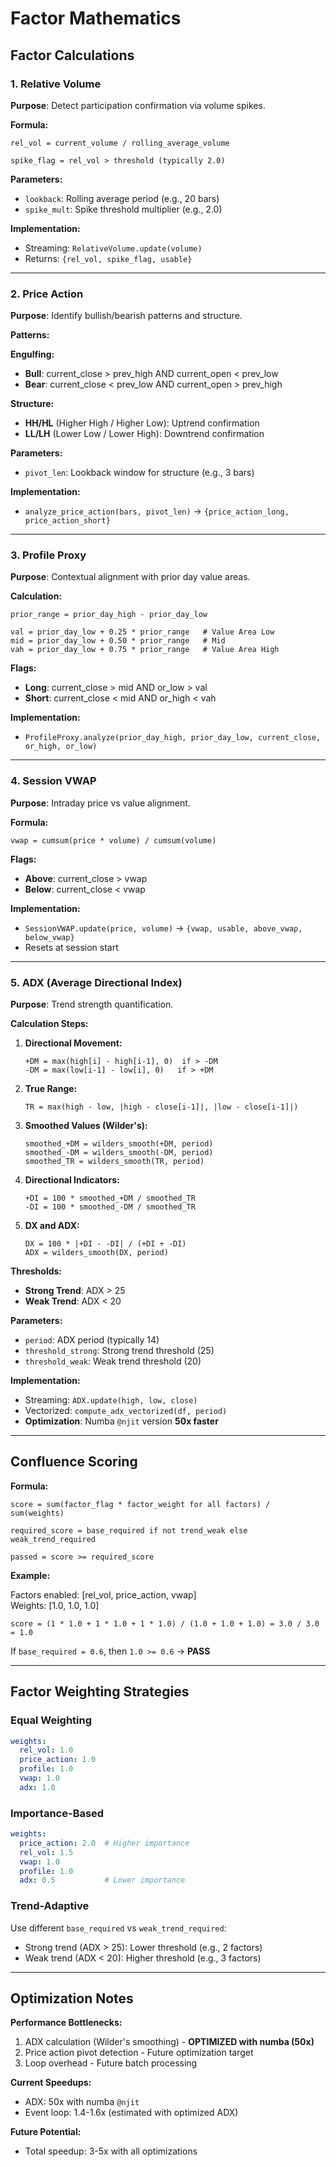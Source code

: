 # Factor Mathematics

## Factor Calculations

### 1. Relative Volume

**Purpose**: Detect participation confirmation via volume spikes.

**Formula:**
```
rel_vol = current_volume / rolling_average_volume

spike_flag = rel_vol > threshold (typically 2.0)
```

**Parameters:**
- `lookback`: Rolling average period (e.g., 20 bars)
- `spike_mult`: Spike threshold multiplier (e.g., 2.0)

**Implementation:**
- Streaming: `RelativeVolume.update(volume)`
- Returns: `{rel_vol, spike_flag, usable}`

---

### 2. Price Action

**Purpose**: Identify bullish/bearish patterns and structure.

**Patterns:**

**Engulfing:**
- **Bull**: current_close > prev_high AND current_open < prev_low
- **Bear**: current_close < prev_low AND current_open > prev_high

**Structure:**
- **HH/HL** (Higher High / Higher Low): Uptrend confirmation
- **LL/LH** (Lower Low / Lower High): Downtrend confirmation

**Parameters:**
- `pivot_len`: Lookback window for structure (e.g., 3 bars)

**Implementation:**
- `analyze_price_action(bars, pivot_len)` → `{price_action_long, price_action_short}`

---

### 3. Profile Proxy

**Purpose**: Contextual alignment with prior day value areas.

**Calculation:**
```
prior_range = prior_day_high - prior_day_low

val = prior_day_low + 0.25 * prior_range   # Value Area Low
mid = prior_day_low + 0.50 * prior_range   # Mid
vah = prior_day_low + 0.75 * prior_range   # Value Area High
```

**Flags:**
- **Long**: current_close > mid AND or_low > val
- **Short**: current_close < mid AND or_high < vah

**Implementation:**
- `ProfileProxy.analyze(prior_day_high, prior_day_low, current_close, or_high, or_low)`

---

### 4. Session VWAP

**Purpose**: Intraday price vs value alignment.

**Formula:**
```
vwap = cumsum(price * volume) / cumsum(volume)
```

**Flags:**
- **Above**: current_close > vwap
- **Below**: current_close < vwap

**Implementation:**
- `SessionVWAP.update(price, volume)` → `{vwap, usable, above_vwap, below_vwap}`
- Resets at session start

---

### 5. ADX (Average Directional Index)

**Purpose**: Trend strength quantification.

**Calculation Steps:**

1. **Directional Movement:**
   ```
   +DM = max(high[i] - high[i-1], 0)  if > -DM
   -DM = max(low[i-1] - low[i], 0)   if > +DM
   ```

2. **True Range:**
   ```
   TR = max(high - low, |high - close[i-1]|, |low - close[i-1]|)
   ```

3. **Smoothed Values (Wilder's):**
   ```
   smoothed_+DM = wilders_smooth(+DM, period)
   smoothed_-DM = wilders_smooth(-DM, period)
   smoothed_TR = wilders_smooth(TR, period)
   ```

4. **Directional Indicators:**
   ```
   +DI = 100 * smoothed_+DM / smoothed_TR
   -DI = 100 * smoothed_-DM / smoothed_TR
   ```

5. **DX and ADX:**
   ```
   DX = 100 * |+DI - -DI| / (+DI + -DI)
   ADX = wilders_smooth(DX, period)
   ```

**Thresholds:**
- **Strong Trend**: ADX > 25
- **Weak Trend**: ADX < 20

**Parameters:**
- `period`: ADX period (typically 14)
- `threshold_strong`: Strong trend threshold (25)
- `threshold_weak`: Weak trend threshold (20)

**Implementation:**
- Streaming: `ADX.update(high, low, close)`
- Vectorized: `compute_adx_vectorized(df, period)`
- **Optimization**: Numba `@njit` version **50x faster**

---

## Confluence Scoring

**Formula:**
```
score = sum(factor_flag * factor_weight for all factors) / sum(weights)

required_score = base_required if not trend_weak else weak_trend_required

passed = score >= required_score
```

**Example:**

Factors enabled: [rel_vol, price_action, vwap]  
Weights: [1.0, 1.0, 1.0]  

```
score = (1 * 1.0 + 1 * 1.0 + 1 * 1.0) / (1.0 + 1.0 + 1.0) = 3.0 / 3.0 = 1.0
```

If `base_required = 0.6`, then `1.0 >= 0.6` → **PASS**

---

## Factor Weighting Strategies

### Equal Weighting
```yaml
weights:
  rel_vol: 1.0
  price_action: 1.0
  profile: 1.0
  vwap: 1.0
  adx: 1.0
```

### Importance-Based
```yaml
weights:
  price_action: 2.0  # Higher importance
  rel_vol: 1.5
  vwap: 1.0
  profile: 1.0
  adx: 0.5           # Lower importance
```

### Trend-Adaptive
Use different `base_required` vs `weak_trend_required`:
- Strong trend (ADX > 25): Lower threshold (e.g., 2 factors)
- Weak trend (ADX < 20): Higher threshold (e.g., 3 factors)

---

## Optimization Notes

**Performance Bottlenecks:**
1. ADX calculation (Wilder's smoothing) - **OPTIMIZED with numba (50x)**
2. Price action pivot detection - Future optimization target
3. Loop overhead - Future batch processing

**Current Speedups:**
- ADX: 50x with numba `@njit`
- Event loop: 1.4-1.6x (estimated with optimized ADX)

**Future Potential:**
- Total speedup: 3-5x with all optimizations

